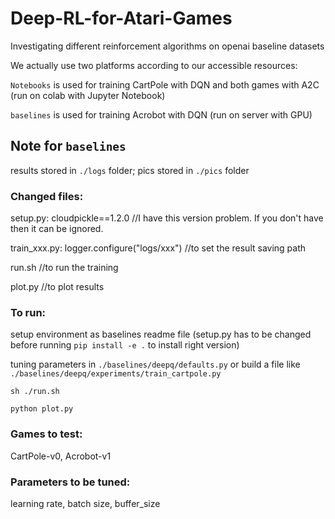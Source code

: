 # Deep-RL-for-Atari-Games
Investigating different reinforcement algorithms on openai baseline datasets


We actually use two platforms according to our accessible resources:

`Notebooks` is used for training CartPole with DQN and both games with A2C (run on colab with Jupyter Notebook)

`baselines` is used for training Acrobot with DQN (run on server with GPU)









## Note for `baselines`
results stored in `./logs` folder; pics stored in `./pics` folder 


### Changed files: 
setup.py: cloudpickle==1.2.0    //I have this version problem. If you don't have then it can be ignored.

train_xxx.py: logger.configure("logs/xxx")     //to set the result saving path

run.sh    //to run the training

plot.py   //to plot results


### To run:
setup environment as baselines readme file (setup.py has to be changed before running `pip install -e .` to install right version)

tuning parameters in `./baselines/deepq/defaults.py` or build a file like `./baselines/deepq/experiments/train_cartpole.py`

`sh ./run.sh`

`python plot.py`


### Games to test:
CartPole-v0, Acrobot-v1


### Parameters to be tuned:
learning rate, batch size, buffer_size
